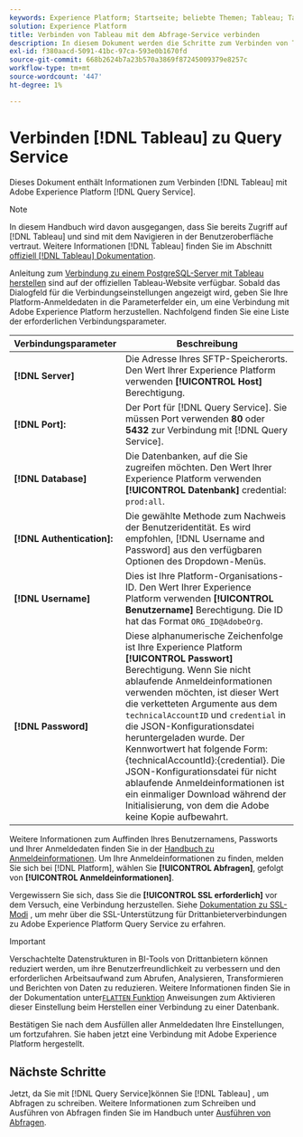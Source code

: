 ```yaml
---
keywords: Experience Platform; Startseite; beliebte Themen; Tableau; Tableau; Abfragedienst; Query Service; Verbindung zum Abfragedienst herstellen
solution: Experience Platform
title: Verbinden von Tableau mit dem Abfrage-Service verbinden
description: In diesem Dokument werden die Schritte zum Verbinden von Tableau mit Adobe Experience Platform Query Service beschrieben.
exl-id: f380aacd-5091-41bc-97ca-593e0b1670fd
source-git-commit: 668b2624b7a23b570a3869f87245009379e8257c
workflow-type: tm+mt
source-wordcount: '447'
ht-degree: 1%

---
```


# Verbinden [!DNL Tableau] zu Query Service

Dieses Dokument enthält Informationen zum Verbinden [!DNL Tableau] mit Adobe Experience Platform [!DNL Query Service].

>[!NOTE]
>
> In diesem Handbuch wird davon ausgegangen, dass Sie bereits Zugriff auf [!DNL Tableau] und sind mit dem Navigieren in der Benutzeroberfläche vertraut. Weitere Informationen [!DNL Tableau] finden Sie im Abschnitt [offiziell [!DNL Tableau] Dokumentation](https://help.tableau.com/current/pro/desktop/en-us/default.htm).

Anleitung zum [Verbindung zu einem PostgreSQL-Server mit Tableau herstellen](https://help.tableau.com/current/pro/desktop/en-us/examples_postgresql.htm) sind auf der offiziellen Tableau-Website verfügbar. Sobald das Dialogfeld für die Verbindungseinstellungen angezeigt wird, geben Sie Ihre Platform-Anmeldedaten in die Parameterfelder ein, um eine Verbindung mit Adobe Experience Platform herzustellen. Nachfolgend finden Sie eine Liste der erforderlichen Verbindungsparameter.

| Verbindungsparameter | Beschreibung |
|---|---|
| **[!DNL Server]** | Die Adresse Ihres SFTP-Speicherorts. Den Wert Ihrer Experience Platform verwenden **[!UICONTROL Host]** Berechtigung. |
| **[!DNL Port]:** | Der Port für [!DNL Query Service]. Sie müssen Port verwenden **80** oder **5432** zur Verbindung mit [!DNL Query Service]. |
| **[!DNL Database]** | Die Datenbanken, auf die Sie zugreifen möchten. Den Wert Ihrer Experience Platform verwenden **[!UICONTROL Datenbank]** credential: `prod:all`. |
| **[!DNL Authentication]:** | Die gewählte Methode zum Nachweis der Benutzeridentität. Es wird empfohlen, [!DNL Username and Password] aus den verfügbaren Optionen des Dropdown-Menüs. |
| **[!DNL Username]** | Dies ist Ihre Platform-Organisations-ID. Den Wert Ihrer Experience Platform verwenden **[!UICONTROL Benutzername]** Berechtigung. Die ID hat das Format `ORG_ID@AdobeOrg`. |
| **[!DNL Password]** | Diese alphanumerische Zeichenfolge ist Ihre Experience Platform **[!UICONTROL Passwort]** Berechtigung. Wenn Sie nicht ablaufende Anmeldeinformationen verwenden möchten, ist dieser Wert die verketteten Argumente aus dem `technicalAccountID` und `credential` in die JSON-Konfigurationsdatei heruntergeladen wurde. Der Kennwortwert hat folgende Form: {technicalAccountId}:{credential}. Die JSON-Konfigurationsdatei für nicht ablaufende Anmeldeinformationen ist ein einmaliger Download während der Initialisierung, von dem die Adobe keine Kopie aufbewahrt. |

Weitere Informationen zum Auffinden Ihres Benutzernamens, Passworts und Ihrer Anmeldedaten finden Sie in der [Handbuch zu Anmeldeinformationen](../ui/credentials.md). Um Ihre Anmeldeinformationen zu finden, melden Sie sich bei [!DNL Platform], wählen Sie **[!UICONTROL Abfragen]**, gefolgt von **[!UICONTROL Anmeldeinformationen]**.

Vergewissern Sie sich, dass Sie die **[!UICONTROL SSL erforderlich]** vor dem Versuch, eine Verbindung herzustellen. Siehe [Dokumentation zu SSL-Modi](./ssl-modes.md) , um mehr über die SSL-Unterstützung für Drittanbieterverbindungen zu Adobe Experience Platform Query Service zu erfahren.

>[!IMPORTANT]
>
>Verschachtelte Datenstrukturen in BI-Tools von Drittanbietern können reduziert werden, um ihre Benutzerfreundlichkeit zu verbessern und den erforderlichen Arbeitsaufwand zum Abrufen, Analysieren, Transformieren und Berichten von Daten zu reduzieren. Weitere Informationen finden Sie in der Dokumentation unter[`FLATTEN` Funktion](../essential-concepts/flatten-nested-data.md) Anweisungen zum Aktivieren dieser Einstellung beim Herstellen einer Verbindung zu einer Datenbank.

Bestätigen Sie nach dem Ausfüllen aller Anmeldedaten Ihre Einstellungen, um fortzufahren. Sie haben jetzt eine Verbindung mit Adobe Experience Platform hergestellt.

## Nächste Schritte

Jetzt, da Sie mit [!DNL Query Service]können Sie [!DNL Tableau] , um Abfragen zu schreiben. Weitere Informationen zum Schreiben und Ausführen von Abfragen finden Sie im Handbuch unter [Ausführen von Abfragen](../best-practices/writing-queries.md).
